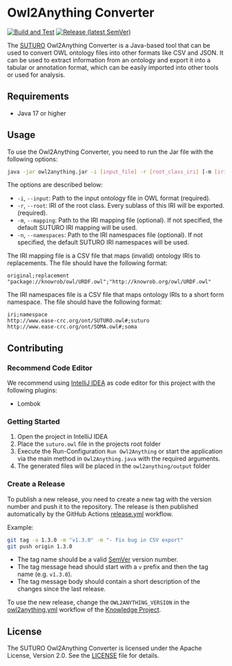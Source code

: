 # Owl2Anything Converter

[![Build and Test](https://github.com/SUTURO/Owl2Anything/actions/workflows/build-and-test.yml/badge.svg?branch=main)](https://github.com/SUTURO/Owl2Anything/actions/workflows/build-and-test.yml) [![Release (latest SemVer)](https://img.shields.io/github/v/release/SUTURO/Owl2Anything)](https://github.com/SUTURO/Owl2Anything/releases)

The [SUTURO](https://github.com/suturo) Owl2Anything Converter is a Java-based tool that can be used to convert OWL
ontology
files into other formats like CSV and JSON. It can
be used to extract information from an ontology and export it into a tabular or annotation format, which can be easily
imported into
other tools or used for analysis.

## Requirements

- Java 17 or higher

## Usage

To use the Owl2Anything Converter, you need to run the Jar file with the following options:

```bash
java -jar owl2anything.jar -i [input_file] -r [root_class_iri] [-m [iri_mapping_file]] [-n [iri_namespaces_file]]
```

The options are described below:

- `-i`, `--input`: Path to the input ontology file in OWL format (required).
- `-r`, `--root`: IRI of the root class. Every sublass of this IRI will be exported. (required).
- `-m`, `--mapping`: Path to the IRI mapping file (optional). If not specified, the default SUTURO IRI mapping will be used.
- `-n`, `--namespaces`: Path to the IRI namespaces file (optional). If not specified, the default SUTURO IRI namespaces will be used.

The IRI mapping file is a CSV file that maps (invalid) ontology IRIs to replacements. The file should have the
following format:

```text
original;replacement
"package://knowrob/owl/URDF.owl";"http://knowrob.org/owl/URDF.owl"
```

The IRI namespaces file is a CSV file that maps ontology IRIs to a short form namespace. The file should have the
following format:

```text
iri;namespace
http://www.ease-crc.org/ont/SUTURO.owl#;suturo
http://www.ease-crc.org/ont/SOMA.owl#;soma
```

## Contributing

### Recommend Code Editor

We recommend using [IntelliJ IDEA](https://www.jetbrains.com/idea/) as code editor for this project with the following plugins:
- Lombok

### Getting Started

1. Open the project in IntelliJ IDEA
2. Place the `suturo.owl` file in the projects root folder
3. Execute the Run-Configuration `Run Owl2Anything` or start the application via the main method in `Owl2Anything.java` with the required arguments.
4. The generated files will be placed in the `owl2anything/output` folder

### Create a Release

To publish a new release, you need to create a new tag with the version number and push it to the repository.
The release is then published automatically by the GitHub Actions [release.yml](.github/workflows/release.yml) workflow.

Example:
```bash
git tag -a 1.3.0 -m "v1.3.0" -m "- Fix bug in CSV export"
git push origin 1.3.0
```

- The tag name should be a valid [SemVer](https://semver.org/spec/v2.0.0.html) version number.
- The tag message head should start with a `v` prefix and then the tag name (e.g. `v1.3.0`).
- The tag message body should contain a short description of the changes since the last release.

To use the new release, change the `OWL2ANYTHING_VERSION` in the [owl2anything.yml](https://github.com/SUTURO/suturo_knowledge/blob/master/.github/workflows/owl2anything.yml) workflow of the [Knowledge Project](https://github.com/SUTURO/suturo_knowledge).

## License

The SUTURO Owl2Anything Converter is licensed under the Apache License, Version 2.0. See the [LICENSE](LICENSE) file for details.
